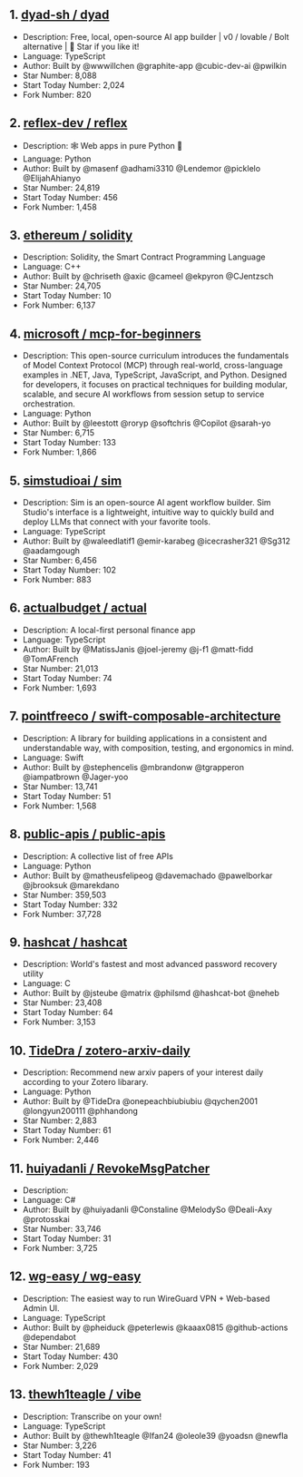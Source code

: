 ## 1. [dyad-sh / dyad](https://github.com/dyad-sh/dyad)
- Description: Free, local, open-source AI app builder | v0 / lovable / Bolt alternative | 🌟 Star if you like it!
- Language: TypeScript
- Author: Built by @wwwillchen @graphite-app @cubic-dev-ai @pwilkin
- Star Number: 8,088
- Start Today Number: 2,024
- Fork Number: 820

## 2. [reflex-dev / reflex](https://github.com/reflex-dev/reflex)
- Description: 🕸️ Web apps in pure Python 🐍
- Language: Python
- Author: Built by @masenf @adhami3310 @Lendemor @picklelo @ElijahAhianyo
- Star Number: 24,819
- Start Today Number: 456
- Fork Number: 1,458

## 3. [ethereum / solidity](https://github.com/ethereum/solidity)
- Description: Solidity, the Smart Contract Programming Language
- Language: C++
- Author: Built by @chriseth @axic @cameel @ekpyron @CJentzsch
- Star Number: 24,705
- Start Today Number: 10
- Fork Number: 6,137

## 4. [microsoft / mcp-for-beginners](https://github.com/microsoft/mcp-for-beginners)
- Description: This open-source curriculum introduces the fundamentals of Model Context Protocol (MCP) through real-world, cross-language examples in .NET, Java, TypeScript, JavaScript, and Python. Designed for developers, it focuses on practical techniques for building modular, scalable, and secure AI workflows from session setup to service orchestration.
- Language: Python
- Author: Built by @leestott @roryp @softchris @Copilot @sarah-yo
- Star Number: 6,715
- Start Today Number: 133
- Fork Number: 1,866

## 5. [simstudioai / sim](https://github.com/simstudioai/sim)
- Description: Sim is an open-source AI agent workflow builder. Sim Studio's interface is a lightweight, intuitive way to quickly build and deploy LLMs that connect with your favorite tools.
- Language: TypeScript
- Author: Built by @waleedlatif1 @emir-karabeg @icecrasher321 @Sg312 @aadamgough
- Star Number: 6,456
- Start Today Number: 102
- Fork Number: 883

## 6. [actualbudget / actual](https://github.com/actualbudget/actual)
- Description: A local-first personal finance app
- Language: TypeScript
- Author: Built by @MatissJanis @joel-jeremy @j-f1 @matt-fidd @TomAFrench
- Star Number: 21,013
- Start Today Number: 74
- Fork Number: 1,693

## 7. [pointfreeco / swift-composable-architecture](https://github.com/pointfreeco/swift-composable-architecture)
- Description: A library for building applications in a consistent and understandable way, with composition, testing, and ergonomics in mind.
- Language: Swift
- Author: Built by @stephencelis @mbrandonw @tgrapperon @iampatbrown @Jager-yoo
- Star Number: 13,741
- Start Today Number: 51
- Fork Number: 1,568

## 8. [public-apis / public-apis](https://github.com/public-apis/public-apis)
- Description: A collective list of free APIs
- Language: Python
- Author: Built by @matheusfelipeog @davemachado @pawelborkar @jbrooksuk @marekdano
- Star Number: 359,503
- Start Today Number: 332
- Fork Number: 37,728

## 9. [hashcat / hashcat](https://github.com/hashcat/hashcat)
- Description: World's fastest and most advanced password recovery utility
- Language: C
- Author: Built by @jsteube @matrix @philsmd @hashcat-bot @neheb
- Star Number: 23,408
- Start Today Number: 64
- Fork Number: 3,153

## 10. [TideDra / zotero-arxiv-daily](https://github.com/TideDra/zotero-arxiv-daily)
- Description: Recommend new arxiv papers of your interest daily according to your Zotero libarary.
- Language: Python
- Author: Built by @TideDra @onepeachbiubiubiu @qychen2001 @longyun200111 @phhandong
- Star Number: 2,883
- Start Today Number: 61
- Fork Number: 2,446

## 11. [huiyadanli / RevokeMsgPatcher](https://github.com/huiyadanli/RevokeMsgPatcher)
- Description: 
- Language: C#
- Author: Built by @huiyadanli @Constaline @MelodySo @Deali-Axy @protosskai
- Star Number: 33,746
- Start Today Number: 31
- Fork Number: 3,725

## 12. [wg-easy / wg-easy](https://github.com/wg-easy/wg-easy)
- Description: The easiest way to run WireGuard VPN + Web-based Admin UI.
- Language: TypeScript
- Author: Built by @pheiduck @peterlewis @kaaax0815 @github-actions @dependabot
- Star Number: 21,689
- Start Today Number: 430
- Fork Number: 2,029

## 13. [thewh1teagle / vibe](https://github.com/thewh1teagle/vibe)
- Description: Transcribe on your own!
- Language: TypeScript
- Author: Built by @thewh1teagle @Ifan24 @oleole39 @yoadsn @newfla
- Star Number: 3,226
- Start Today Number: 41
- Fork Number: 193